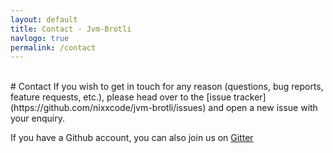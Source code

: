 ```yaml
---
layout: default
title: Contact - Jvm-Brotli
navlogo: true
permalink: /contact
---
```

<style>{% include landing.css %}</style>
<br/>
# Contact
If you wish to get in touch for any reason (questions, bug reports, feature requests, etc.), please head over to the [issue tracker](https://github.com/nixxcode/jvm-brotli/issues) and open a new issue with your enquiry.

If you have a Github account, you can also join us on [Gitter](https://gitter.im/jvm-brotli/community)
<br/>
<br/>
